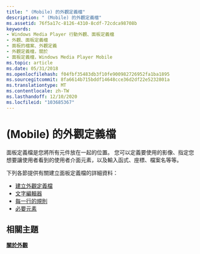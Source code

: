 ```yaml
---
title: " (Mobile) 的外觀定義檔"
description: " (Mobile) 的外觀定義檔"
ms.assetid: 76f5a17c-8126-4310-8cdf-72cdca98708b
keywords:
- Windows Media Player 行動外觀、面板定義檔
- 外觀、面板定義檔
- 面板的檔案、外觀定義
- 外觀定義檔，關於
- 面板定義檔，Windows Media Player Mobile
ms.topic: article
ms.date: 05/31/2018
ms.openlocfilehash: f04fbf35483db3f10fe900982726952fa1ba1895
ms.sourcegitcommit: 8fa6614b715bddf14648cce36d2df22e5232801a
ms.translationtype: MT
ms.contentlocale: zh-TW
ms.lasthandoff: 12/10/2020
ms.locfileid: "103685367"
---
```

# <a name="skin-definition-file-mobile"></a> (Mobile) 的外觀定義檔

面板定義檔是您將所有元件放在一起的位置。 您可以定義要使用的影像、指定您想要讓使用者看到的使用者介面元素，以及輸入函式、座標、檔案名等等。

下列各節提供有關建立面板定義檔的詳細資料：

-   [建立外觀定義檔](creating-a-skin-definition-file.md)
-   [文字編輯器](text-editors.md)
-   [每一行的規則](rules-for-each-line.md)
-   [必要元素](required-elements.md)

## <a name="related-topics"></a>相關主題

<dl> <dt>

[**關於外觀**](about-skins-mobile.md)
</dt> </dl>

 

 





